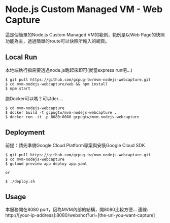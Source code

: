 # Node.js Custom Managed VM - Web Capture

這是個簡單的Node.js Custom Managed VM的範例，範例是以Web Page的快照功能為主，透過簡單的route可以快照所輸入的網頁。

## Local Run

本地端執行指需要透過node.js跑起來即可(就當express run吧...)

```
$ git pull https://github.com/gcpug-tw/mvm-nodejs-webcapture.git
$ cd mvm-nodejs-webcapture/web && npm install
$ npm start
```

跑Docker可以嗎？可以der....

```
$ cd mvm-nodejs-webcapture 
$ docker build -t gcpugtw/mvm-nodejs-webcapture .
$ docker run -it -p 8080:8080 gcpugtw/mvm-nodejs-webcapture
```

## Deployment

前提：請先準備Google Cloud Platform專案與安裝Google Cloud SDK

```
$ git pull https://github.com/gcpug-tw/mvm-nodejs-webcapture.git
$ cd mvm-nodejs-webcapture
$ gcloud preview app deploy app.yaml

or

$ ./deploy.sh
```

## Usage

本服務開在8080 port，因為MVM內部的結構，開8080比較方便...
連線: http://[your-ip-address]:8080/webshot?url=[the-url-you-want-capture]
